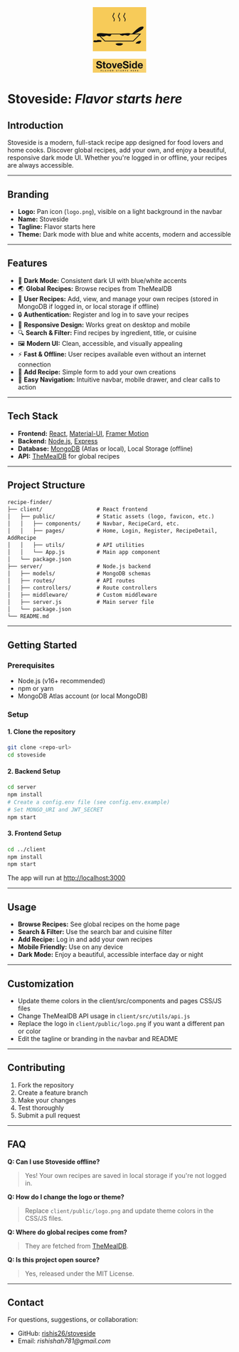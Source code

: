 <p align="center">
  <img src="client/public/readmelogo.png" alt="Stoveside Logo" width="120"/>
</p>
<p align="center">
  <img src="client/public/readmelogo2.png" alt="Stoveside Logo" width="120"/>
</p>

# Stoveside: *Flavor starts here*


## Introduction
Stoveside is a modern, full-stack recipe app designed for food lovers and home cooks. Discover global recipes, add your own, and enjoy a beautiful, responsive dark mode UI. Whether you're logged in or offline, your recipes are always accessible.

---

## Branding
- **Logo:** Pan icon (`logo.png`), visible on a light background in the navbar
- **Name:** Stoveside
- **Tagline:** Flavor starts here
- **Theme:** Dark mode with blue and white accents, modern and accessible

---



## Features
- 🌙 **Dark Mode:** Consistent dark UI with blue/white accents
- 🌏 **Global Recipes:** Browse recipes from TheMealDB
- 📝 **User Recipes:** Add, view, and manage your own recipes (stored in MongoDB if logged in, or local storage if offline)
- 🔒 **Authentication:** Register and log in to save your recipes
- 📱 **Responsive Design:** Works great on desktop and mobile
- 🔍 **Search & Filter:** Find recipes by ingredient, title, or cuisine
- 🖼️ **Modern UI:** Clean, accessible, and visually appealing
- ⚡ **Fast & Offline:** User recipes available even without an internet connection
- 🥘 **Add Recipe:** Simple form to add your own creations
- 🧭 **Easy Navigation:** Intuitive navbar, mobile drawer, and clear calls to action

---

## Tech Stack
- **Frontend:** [React](https://reactjs.org/), [Material-UI](https://mui.com/), [Framer Motion](https://www.framer.com/motion/)
- **Backend:** [Node.js](https://nodejs.org/), [Express](https://expressjs.com/)
- **Database:** [MongoDB](https://www.mongodb.com/) (Atlas or local), Local Storage (offline)
- **API:** [TheMealDB](https://www.themealdb.com/) for global recipes

---

## Project Structure
```
recipe-finder/
├── client/                 # React frontend
│   ├── public/             # Static assets (logo, favicon, etc.)
│   │   ├── components/     # Navbar, RecipeCard, etc.
│   │   ├── pages/          # Home, Login, Register, RecipeDetail, AddRecipe
│   │   ├── utils/          # API utilities
│   │   └── App.js          # Main app component
│   └── package.json
├── server/                 # Node.js backend
│   ├── models/             # MongoDB schemas
│   ├── routes/             # API routes
│   ├── controllers/        # Route controllers
│   ├── middleware/         # Custom middleware
│   ├── server.js           # Main server file
│   └── package.json
└── README.md
```

---

## Getting Started

### Prerequisites
- Node.js (v16+ recommended)
- npm or yarn
- MongoDB Atlas account (or local MongoDB)

### Setup
#### 1. Clone the repository
```bash
git clone <repo-url>
cd stoveside
```
#### 2. Backend Setup
```bash
cd server
npm install
# Create a config.env file (see config.env.example)
# Set MONGO_URI and JWT_SECRET
npm start
```
#### 3. Frontend Setup
```bash
cd ../client
npm install
npm start
```
The app will run at [http://localhost:3000](http://localhost:3000)

---

## Usage
- **Browse Recipes:** See global recipes on the home page
- **Search & Filter:** Use the search bar and cuisine filter
- **Add Recipe:** Log in and add your own recipes
- **Mobile Friendly:** Use on any device
- **Dark Mode:** Enjoy a beautiful, accessible interface day or night

---

## Customization
- Update theme colors in the client/src/components and pages CSS/JS files
- Change TheMealDB API usage in `client/src/utils/api.js`
- Replace the logo in `client/public/logo.png` if you want a different pan or color
- Edit the tagline or branding in the navbar and README

---

## Contributing
1. Fork the repository
2. Create a feature branch
3. Make your changes
4. Test thoroughly
5. Submit a pull request

---

## FAQ
**Q: Can I use Stoveside offline?**
> Yes! Your own recipes are saved in local storage if you're not logged in.

**Q: How do I change the logo or theme?**
> Replace `client/public/logo.png` and update theme colors in the CSS/JS files.

**Q: Where do global recipes come from?**
> They are fetched from [TheMealDB](https://www.themealdb.com/).

**Q: Is this project open source?**
> Yes, released under the MIT License.

---

## Contact
For questions, suggestions, or collaboration:
- GitHub: [rishis26/stoveside](https://github.com/rishis26/stoveside)
- Email: _rishishah781@gmail.com_